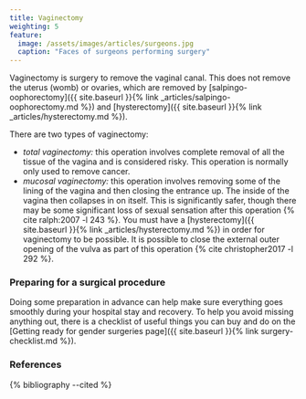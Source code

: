 ```yaml
---
title: Vaginectomy
weighting: 5
feature:
  image: /assets/images/articles/surgeons.jpg
  caption: "Faces of surgeons performing surgery"
---
```


Vaginectomy is surgery to remove the vaginal canal. This does not remove the uterus (womb) or ovaries, which are removed by [salpingo-oophorectomy]({{ site.baseurl }}{% link _articles/salpingo-oophorectomy.md %}) and [hysterectomy]({{ site.baseurl }}{% link _articles/hysterectomy.md %}).

There are two types of vaginectomy:

- *total vaginectomy:* this operation involves complete removal of all the tissue of the vagina and is considered risky. This operation is normally only used to remove cancer.
- *mucosal vaginectomy:* this operation involves removing some of the lining of the vagina and then closing the entrance up. The inside of the vagina then collapses in on itself. This is significantly safer, though there may be some significant loss of sexual sensation after this operation {% cite ralph:2007 -l 243 %}. You must have a [hysterectomy]({{ site.baseurl }}{% link _articles/hysterectomy.md %}) in order for vaginectomy to be possible. It is possible to close the external outer opening of the vulva as part of this operation {% cite christopher2017 -l 292 %}. 

### Preparing for a surgical procedure

Doing some preparation in advance can help make sure everything goes smoothly during your hospital stay and recovery. To help you avoid missing anything out, there is a checklist of useful things you can buy and do on the [Getting ready for gender surgeries page]({{ site.baseurl }}{% link surgery-checklist.md %}).

### References

{% bibliography --cited %} 